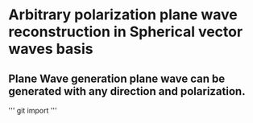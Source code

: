 # Arbitrary polarization plane wave reconstruction in Spherical vector waves basis

## Plane Wave generation plane wave can be generated with any direction and polarization. 
'''
git import 
'''
